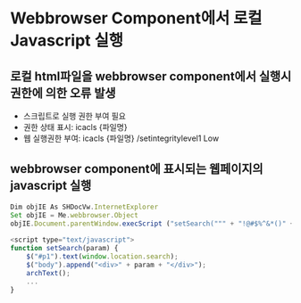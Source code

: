 # Webbrowser Component에서 로컬 Javascript 실행
## 로컬 html파일을 webbrowser component에서 실행시 권한에 의한 오류 발생
* 스크립트로 실행 권한 부여 필요  
* 권한 상태 표시: icacls {파일명}
* 웹 실행권한 부여: icacls {파일명} /setintegritylevel1 Low

## webbrowser component에 표시되는 웹페이지의 javascript 실행
```javascript
Dim objIE As SHDocVw.InternetExplorer
Set objIE = Me.webbrowser.Object
objIE.Document.parentWindow.execScript ("setSearch(""" + "!@#$%^&*()" + """)")
    
<script type="text/javascript">
function setSearch(param) {
    $("#p1").text(window.location.search);
    $("body").append("<div>" + param + "</div>");
    archText();
    ...
}
```    